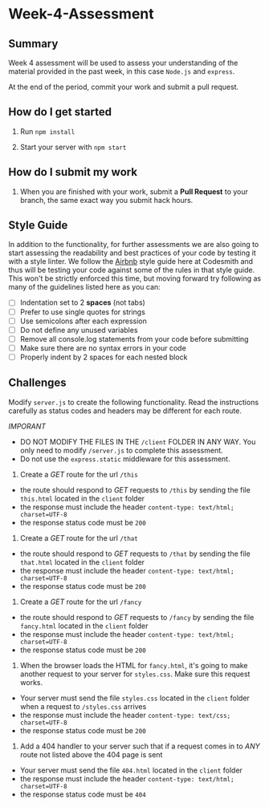 # Week-4-Assessment

## Summary
Week 4 assessment will be used to assess your understanding of the material provided
in the past week, in this case `Node.js` and `express`. 

At the end of the period, 
commit your work and submit a pull request.

## How do I get started

1. Run `npm install`

1. Start your server with `npm start`

## How do I submit my work

1. When you are finished with your work, submit a **Pull Request** to your branch, the same exact way you submit hack hours.

## Style Guide
In addition to the functionality, for further assessments we are also going to start assessing the 
readability and best practices of your code by testing it with a style linter. We
follow the [Airbnb](https://github.com/airbnb/javascript) style guide here at Codesmith
and thus will be testing your code against some of the rules in that style guide. This
won't be strictly enforced this time, but moving forward try following as many of the
guidelines listed here as you can:

- [ ] Indentation set to 2 **spaces** (not tabs)
- [ ] Prefer to use single quotes for strings
- [ ] Use semicolons after each expression
- [ ] Do not define any unused variables
- [ ] Remove all console.log statements from your code before submitting
- [ ] Make sure there are no syntax errors in your code
- [ ] Properly indent by 2 spaces for each nested block

## Challenges

Modify `server.js` to create the following functionality. Read the instructions carefully as status codes and headers may be different for each route.

*IMPORANT*
  - DO NOT MODIFY THE FILES IN THE `/client` FOLDER IN ANY WAY. You only need to modify `/server.js` to complete this assessment.
  - Do not use the `express.static` middleware for this assessment.

1. Create a *GET* route for the url `/this`
  - the route should respond to *GET* requests to `/this` by sending the file `this.html` located in the `client` folder
  - the response must include the header `content-type: text/html; charset=UTF-8`
  - the response status code must be `200`
1. Create a *GET* route for the url `/that`
  - the route should respond to *GET* requests to `/that` by sending the file `that.html` located in the `client` folder
  - the response must include the header `content-type: text/html; charset=UTF-8`
  - the response status code must be `200`
1. Create a *GET* route for the url `/fancy`
  - the route should respond to *GET* requests to `/fancy` by sending the file `fancy.html` located in the `client` folder
  - the response must include the header `content-type: text/html; charset=UTF-8`
  - the response status code must be `200`
1. When the browser loads the HTML for `fancy.html`, it's going to make another request to your server for `styles.css`. Make sure this request works.
  - Your server must send the file `styles.css` located in the `client` folder when a request to `/styles.css` arrives
  - the response must include the header `content-type: text/css; charset=UTF-8`
  - the response status code must be `200`
1. Add a 404 handler to your server such that if a request comes in to *ANY* route not listed above the 404 page is sent
  - Your server must send the file `404.html` located in the `client` folder
  - the response must include the header `content-type: text/html; charset=UTF-8`
  - the response status code must be `404`
